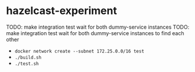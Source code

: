# hazelcast-experiment

TODO: make integration test wait for both dummy-service instances
TODO: make integration test wait for both dummy-service instances to find each other

* `docker network create --subnet 172.25.0.0/16 test`
* `./build.sh`
* `./test.sh`
